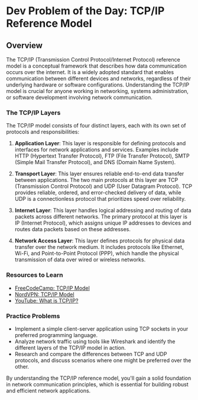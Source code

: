# Dev Problem of the Day: TCP/IP Reference Model

## Overview
The TCP/IP (Transmission Control Protocol/Internet Protocol) reference model is a conceptual framework that describes how data communication occurs over the internet. It is a widely adopted standard that enables communication between different devices and networks, regardless of their underlying hardware or software configurations. Understanding the TCP/IP model is crucial for anyone working in networking, systems administration, or software development involving network communication.

### The TCP/IP Layers
The TCP/IP model consists of four distinct layers, each with its own set of protocols and responsibilities:

1. **Application Layer**: This layer is responsible for defining protocols and interfaces for network applications and services. Examples include HTTP (Hypertext Transfer Protocol), FTP (File Transfer Protocol), SMTP (Simple Mail Transfer Protocol), and DNS (Domain Name System).

2. **Transport Layer**: This layer ensures reliable end-to-end data transfer between applications. The two main protocols at this layer are TCP (Transmission Control Protocol) and UDP (User Datagram Protocol). TCP provides reliable, ordered, and error-checked delivery of data, while UDP is a connectionless protocol that prioritizes speed over reliability.

3. **Internet Layer**: This layer handles logical addressing and routing of data packets across different networks. The primary protocol at this layer is IP (Internet Protocol), which assigns unique IP addresses to devices and routes data packets based on these addresses.

4. **Network Access Layer**: This layer defines protocols for physical data transfer over the network medium. It includes protocols like Ethernet, Wi-Fi, and Point-to-Point Protocol (PPP), which handle the physical transmission of data over wired or wireless networks.

### Resources to Learn
- [FreeCodeCamp: TCP/IP Model](https://www.freecodecamp.org/news/what-is-tcp-ip-layers-and-protocols-explained/)
- [NordVPN: TCP/IP Model](https://nordvpn.com/blog/what-is-tcp-ip/)
- [YouTube: What is TCP/IP?](https://www.youtube.com/watch?v=CRdL1PcherM&pp=ygUGdGNwIGlw)

### Practice Problems
- Implement a simple client-server application using TCP sockets in your preferred programming language.
- Analyze network traffic using tools like Wireshark and identify the different layers of the TCP/IP model in action.
- Research and compare the differences between TCP and UDP protocols, and discuss scenarios where one might be preferred over the other.

By understanding the TCP/IP reference model, you'll gain a solid foundation in network communication principles, which is essential for building robust and efficient network applications.

